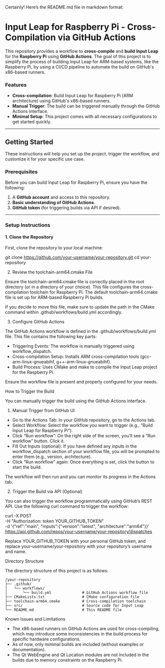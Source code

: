 Certainly! Here’s the README.md file in markdown format:

# **Input Leap for Raspberry Pi - Cross-Compilation via GitHub Actions**

This repository provides a workflow to **cross-compile** and **build** **Input Leap** for the **Raspberry Pi** using **GitHub Actions**. The goal of this project is to simplify the process of building Input Leap for ARM-based systems, like the Raspberry Pi, by using a CI/CD pipeline to automate the build on GitHub's x86-based runners.

### **Features**

- **Cross-compilation**: Build Input Leap for Raspberry Pi (ARM architecture) using GitHub's x86-based runners.
- **Manual Trigger**: The build can be triggered manually through the GitHub Actions interface.
- **Minimal Setup**: This project comes with all necessary configurations to get started quickly.

---

## **Getting Started**

These instructions will help you set up the project, trigger the workflow, and customize it for your specific use case.

### **Prerequisites**

Before you can build Input Leap for Raspberry Pi, ensure you have the following:

1. A **GitHub account** and access to this repository.
2. **Basic understanding of GitHub Actions**.
3. **GitHub token** (for triggering builds via API if desired).

---

### **Setup Instructions**

#### **1. Clone the Repository**

First, clone the repository to your local machine:

git clone https://github.com/your-username/your-repository.git
cd your-repository

2. Review the toolchain-arm64.cmake File

Ensure the toolchain-arm64.cmake file is correctly placed in the root directory (or in a directory of your choice). This file configures the cross-compilation toolchain for Raspberry Pi. The default toolchain-arm64.cmake file is set up for ARM-based Raspberry Pi builds.

If you decide to move this file, make sure to update the path in the CMake command within .github/workflows/build.yml accordingly.

3. Configure GitHub Actions

The GitHub Actions workflow is defined in the .github/workflows/build.yml file. This file contains the following key parts:
* Triggering Events: The workflow is manually triggered using workflow_dispatch.
* Cross-compilation Setup: Installs ARM cross-compilation tools (gcc-arm-linux-gnueabihf, g++-arm-linux-gnueabihf).
* Build Process: Uses CMake and make to compile the Input Leap project for the Raspberry Pi.

Ensure the workflow file is present and properly configured for your needs.

How to Trigger the Build

You can manually trigger the build using the GitHub Actions interface.

1. Manual Trigger from GitHub UI

* Go to the Actions Tab: In your GitHub repository, go to the Actions tab.
* Select Workflow: Select the workflow you want to trigger (e.g., “Build Input Leap for Raspberry Pi”).
* Click “Run workflow”: On the right side of the screen, you’ll see a “Run workflow” button. Click it.
* Fill Out Inputs (optional): If you have defined any inputs in the workflow_dispatch section of your workflow file, you will be prompted to enter them (e.g., version, architecture).
* Click “Run workflow” again: Once everything is set, click the button to start the build.

The workflow will then run and you can monitor its progress in the Actions tab.

2. Trigger the Build via API (Optional)

You can also trigger the workflow programmatically using GitHub’s REST API. Use the following curl command to trigger the workflow:

curl -X POST \
  -H "Authorization: token YOUR_GITHUB_TOKEN" \
  -d '{"ref":"main", "inputs":{"version":"latest", "architecture":"arm64"}}' \
  https://api.github.com/repos/your-username/your-repository/dispatches

Replace YOUR_GITHUB_TOKEN with your personal GitHub token, and replace your-username/your-repository with your repository’s username and name.

Directory Structure

The directory structure of this project is as follows:
```
/your-repository
├── .github/
│   └── workflows/
│       └── build.yml              # GitHub Actions workflow file
├── CMakeLists.txt                 # CMake configuration file
├── toolchain-arm64.cmake          # Cross-compilation toolchain
├── src/                           # Source code for Input Leap
└── README.md                      # This README file
```

Known Issues and Limitations

* The x86-based runners on GitHub Actions are used for cross-compiling, which may introduce some inconsistencies in the build process for specific hardware configurations.
* As of now, only minimal builds are included (without examples or documentation).
* The Qt WebEngine and Qt Location modules are not included in the builds due to memory constraints on the Raspberry Pi.
